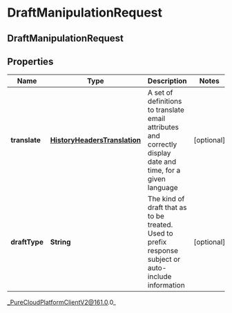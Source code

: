 # DraftManipulationRequest

## DraftManipulationRequest

## Properties

|Name | Type | Description | Notes|
|------------ | ------------- | ------------- | -------------|
| **translate** | [**HistoryHeadersTranslation**](HistoryHeadersTranslation) | A set of definitions to translate email attributes and correctly display date and time, for a given language | [optional] |
| **draftType** | **String** | The kind of draft that as to be treated. Used to prefix response subject or auto-include information | [optional] |



_PureCloudPlatformClientV2@161.0.0_
